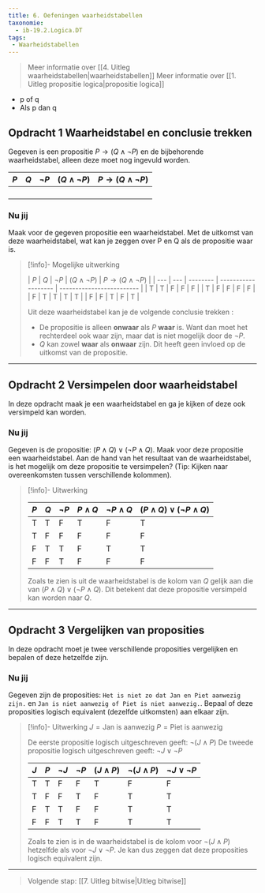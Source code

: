 ```yaml
---
title: 6. Oefeningen waarheidstabellen
taxonomie:
  - ib-19.2.Logica.DT
tags:
 - Waarheidstabellen
---
```


> Meer informatie over [[4. Uitleg waarheidstabellen|waarheidstabellen]]
> Meer informatie over [[1. Uitleg propositie logica|propositie logica]]


- p of q
- Als p dan q

## Opdracht 1 Waarheidstabel en conclusie trekken
Gegeven is een propositie $P \to (Q \wedge \neg P)$ en de bijbehorende waarheidstabel, alleen deze moet nog ingevuld worden.

| $P$ | $Q$ | $\neg P$ | $(Q \wedge \neg P)$ | $P \to (Q \wedge \neg P)$ |
| --- | --- | -------- | ------------------- | ------------------------- |
|     |     |          |                     |                           |
|     |     |          |                     |                           |
|     |     |          |                     |                           |
|     |     |          |                     |                           |

### Nu jij
Maak voor de gegeven propositie een waarheidstabel. Met de uitkomst van deze waarheidstabel, wat kan je zeggen over P en Q als de propositie waar is.

> [!info]- Mogelijke uitwerking
> 
> | $P$   | $Q$   | $\neg P$ | $(Q \wedge \neg P)$ | $P \to (Q \wedge \neg P)$ |
| --- | --- | -------- | ------------------- | ------------------------- |
| T   | T   | F        | F                   | F                         |
| T   | F   | F        | F                   | F                         |
| F   | T   | T        | T                   | T                         |
| F   | F   | T        | F                   | T                         |
> 
> Uit deze waarheidstabel kan je de volgende conclusie trekken :
> - De propositie is alleen **onwaar** als $P$ **waar** is. Want dan moet het rechterdeel ook waar zijn, maar dat is niet mogelijk door de $\neg P$.
> - $Q$ kan zowel **waar** als **onwaar** zijn. Dit heeft geen invloed op de uitkomst van de propositie.

---

## Opdracht 2 Versimpelen door waarheidstabel
In deze opdracht maak je een waarheidstabel en ga je kijken of deze ook versimpeld kan worden. 

### Nu jij 
Gegeven is de propositie: $(P \wedge Q) \vee (\neg P \wedge Q)$. Maak voor deze propositie een waarheidstabel. 
Aan de hand van het resultaat van de waarheidstabel, is het mogelijk om deze propositie te versimpelen? (Tip: Kijken naar overeenkomsten tussen verschillende kolommen).

> [!info]- Uitwerking
> 
> | $P$ | $Q$ | $\neg P$ | $P \wedge Q$ | $\neg P \wedge Q$ | $(P \wedge Q) \vee (\neg P \wedge Q)$ |
> | --- | --- | -------- | ------------ | ----------------- | ------------------------------------- |
> | T   | T   | F        | T            | F                 | T                                     |
> | T   | F   | F        | F            | F                 | F                                     |
> | F   | T   | T        | F            | T                 | T                                     |
> | F   | F   | T        | F            | F                 | F                                     |
> Zoals te zien is uit de waarheidstabel is de kolom van $Q$ gelijk aan die van $(P \wedge Q) \vee (\neg P \wedge Q)$. Dit betekent dat deze propositie versimpeld kan worden naar $Q$. 

---

## Opdracht 3 Vergelijken van proposities
In deze opdracht moet je twee verschillende proposities vergelijken en bepalen of deze hetzelfde zijn.

### Nu jij
Gegeven zijn de proposities: `Het is niet zo dat Jan en Piet aanwezig zijn.` en `Jan is niet aanwezig of Piet is niet aanwezig.`. Bepaal of deze proposities logisch equivalent (dezelfde uitkomsten) aan elkaar zijn.

> [!info]- Uitwerking
> $J = \text{Jan is aanwezig}$
> $P = \text{Piet is aanwezig}$
> 
> De eerste propositie logisch uitgeschreven geeft: $\neg (J \wedge P)$
> De tweede propositie logisch uitgeschreven geeft: $\neg J \vee \neg P$
> 
> | $J$   | $P$   | $\neg J$ | $\neg P$ | $(J \wedge P)$ | $\neg (J \wedge P)$ | $\neg J \vee \neg P$ |
> | --- | --- | -------- | -------- | -------------- | ------------------- | -------------------- |
> | T   | T   | F        | F        | T              | F                   | F                    |
> | T   | F   | F        | T        | F              | T                   | T                    |
> | F   | T   | T        | F        | F              | T                   | T                    |
> | F   | F   | T        | T        | F              | T                   | T                    |
> 
> Zoals te zien is in de waarheidstabel is de kolom voor $\neg (J \wedge P)$ hetzelfde als voor $\neg J \vee \neg P$. Je kan dus zeggen dat deze proposities logisch equivalent zijn.

---

> Volgende stap: [[7. Uitleg bitwise|Uitleg bitwise]]